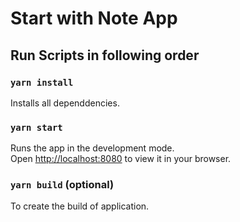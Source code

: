 # Start with Note App

## Run Scripts in following order

### `yarn install`

Installs all dependdencies.

### `yarn start`

Runs the app in the development mode.\
Open [http://localhost:8080](http://localhost:8080) to view it in your browser.


### `yarn build` (optional)

To create the build of application.
